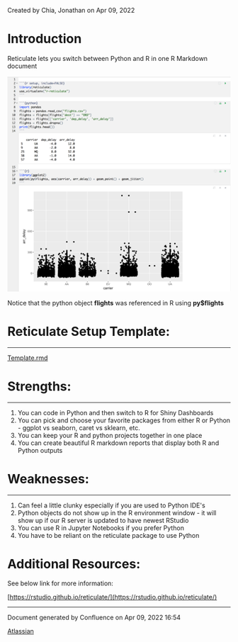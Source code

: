 Created by Chia, Jonathan on Apr 09, 2022

# Introduction

Reticulate lets you switch between Python and R in one R Markdown document

![](attachments/95650210/95650212.png)

Notice that the python object **flights** was referenced in R using **py$flights** 

# Reticulate Setup Template:
--------------------------

[Template.rmd](/download/attachments/95650210/reticulate.rmd)

  

# Strengths:
----------

1.  You can code in Python and then switch to R for Shiny Dashboards
2.  You can pick and choose your favorite packages from either R or Python - ggplot vs seaborn, caret vs sklearn, etc.
3.  You can keep your R and python projects together in one place
4.  You can create beautiful R markdown reports that display both R and Python outputs

# Weaknesses:
-----------

1.  Can feel a little clunky especially if you are used to Python IDE's
2.  Python objects do not show up in the R environment window - it will show up if our R server is updated to have newest RStudio
3.  You can use R in Jupyter Notebooks if you prefer Python
4.  You have to be reliant on the reticulate package to use Python

  
# Additional Resources: 

See below link for more information:

[https://rstudio.github.io/reticulate/](https://rstudio.github.io/reticulate/)




---
Document generated by Confluence on Apr 09, 2022 16:54

[Atlassian](http://www.atlassian.com/)
